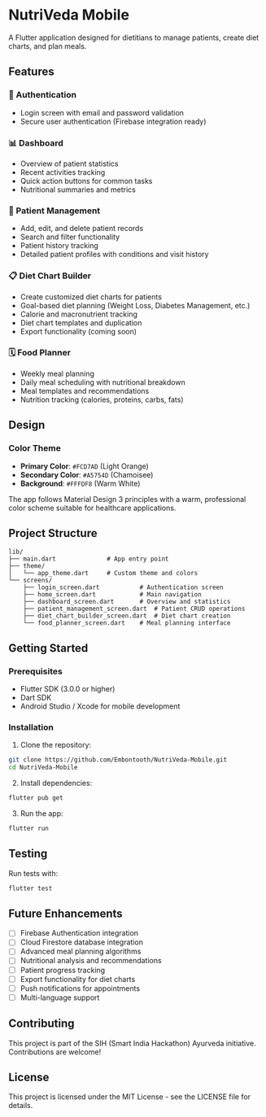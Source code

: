 # NutriVeda Mobile

A Flutter application designed for dietitians to manage patients, create diet charts, and plan meals.

## Features

### 🔐 Authentication
- Login screen with email and password validation
- Secure user authentication (Firebase integration ready)

### 📊 Dashboard
- Overview of patient statistics
- Recent activities tracking
- Quick action buttons for common tasks
- Nutritional summaries and metrics

### 👥 Patient Management
- Add, edit, and delete patient records
- Search and filter functionality
- Patient history tracking
- Detailed patient profiles with conditions and visit history

### 📋 Diet Chart Builder
- Create customized diet charts for patients
- Goal-based diet planning (Weight Loss, Diabetes Management, etc.)
- Calorie and macronutrient tracking
- Diet chart templates and duplication
- Export functionality (coming soon)

### 🗓️ Food Planner
- Weekly meal planning
- Daily meal scheduling with nutritional breakdown
- Meal templates and recommendations
- Nutrition tracking (calories, proteins, carbs, fats)

## Design

### Color Theme
- **Primary Color**: `#FCD7AD` (Light Orange)
- **Secondary Color**: `#A5754D` (Chamoisee)
- **Background**: `#FFFDF8` (Warm White)

The app follows Material Design 3 principles with a warm, professional color scheme suitable for healthcare applications.

## Project Structure

```
lib/
├── main.dart              # App entry point
├── theme/
│   └── app_theme.dart     # Custom theme and colors
└── screens/
    ├── login_screen.dart           # Authentication screen
    ├── home_screen.dart            # Main navigation
    ├── dashboard_screen.dart       # Overview and statistics
    ├── patient_management_screen.dart  # Patient CRUD operations
    ├── diet_chart_builder_screen.dart  # Diet chart creation
    └── food_planner_screen.dart    # Meal planning interface
```

## Getting Started

### Prerequisites
- Flutter SDK (3.0.0 or higher)
- Dart SDK
- Android Studio / Xcode for mobile development

### Installation

1. Clone the repository:
```bash
git clone https://github.com/Embontooth/NutriVeda-Mobile.git
cd NutriVeda-Mobile
```

2. Install dependencies:
```bash
flutter pub get
```

3. Run the app:
```bash
flutter run
```

## Testing

Run tests with:
```bash
flutter test
```

## Future Enhancements

- [ ] Firebase Authentication integration
- [ ] Cloud Firestore database integration
- [ ] Advanced meal planning algorithms
- [ ] Nutritional analysis and recommendations
- [ ] Patient progress tracking
- [ ] Export functionality for diet charts
- [ ] Push notifications for appointments
- [ ] Multi-language support

## Contributing

This project is part of the SIH (Smart India Hackathon) Ayurveda initiative. Contributions are welcome!

## License

This project is licensed under the MIT License - see the LICENSE file for details.
